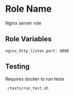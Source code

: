 Role Name
=========

Nginx server role



Role Variables
--------------

```
nginx_http_listen_port: 8080
```


Testing
----------------

Requires docker to run tests

```
./tests/run_test.sh
```
